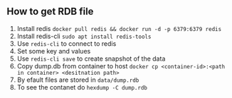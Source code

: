 ## How to get RDB file

1. Install redis `docker pull redis && docker run -d -p 6379:6379 redis`
2. Install redis-cli `sudo apt install redis-tools`
3. Use `redis-cli` to connect to redis
4. Set some key and values
5. Use `redis-cli save` to create snapshot of the data
6. Copy dump.db from container to host `docker cp <container-id>:<path in container> <desitnation path>`
7. By efault files are stored in `data/dump.rdb`
8. To see the contanet do `hexdump -C dump.rdb`